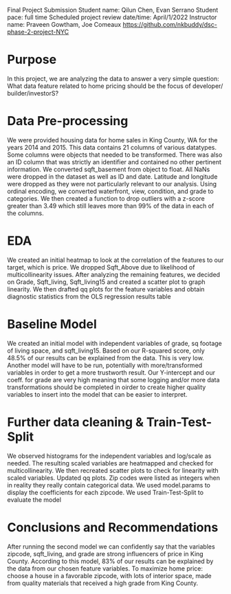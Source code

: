 Final Project Submission
Student name: Qilun Chen, Evan Serrano
Student pace: full time
Scheduled project review date/time: April/1/2022
Instructor name: Praveen Gowtham, Joe Comeaux
https://github.com/nkbuddy/dsc-phase-2-project-NYC
# Purpose
In this project, we are analyzing the data to answer a very simple question: What data feature related to home pricing should be the focus of developer/ builder/investorS?
# Data Pre-processing
We were provided housing data for home sales in King County, WA for the years 2014 and 2015. This data contains 21 columns of various datatypes. Some columns were objects that needed to be transformed. There was also an ID column that was strictly an identifier and contained no other pertinent information. We converted sqft_basement from object to float. All NaNs were dropped in the dataset as well as ID and date. Latitude and longitude were dropped as they were not particularly relevant to our analysis. Using ordinal encoding, we converted waterfront, view, condition, and grade to categories. We then created a function to drop outliers with a z-score greater than 3.49 which still leaves more than 99% of the data in each of the columns. 
# EDA
We created an initial heatmap to look at the correlation of the features to our target, which is price. We dropped Sqft_Above due to likelihood of multicollinearity issues. After analyzing the remaining features, we decided on Grade, Sqft_living, Sqft_living15 and created a scatter plot to graph linearity. We then drafted qq plots for the feature variables and obtain diagnostic statistics from the OLS regression results table
# Baseline Model
We created an initial model with independent variables of grade, sq footage of living space, and sqft_living15. Based on our R-squared score, only 48.5% of our results can be explained from the data. This is very low. Another model will have to be run, potentially with more/transformed variables in order to get a more trustworth result. Our Y-intercept and our coeff. for grade are very high meaning that some logging and/or more data transformations should be completed in oirder to create higher quality variables to insert into the model that can be easier to interpret. 
# Further data cleaning & Train-Test-Split
We observed histograms for the independent variables and log/scale as needed. The resulting scaled variables are heatmapped and checked for multicollinearity. We then recreated scatter plots to check for linearity with scaled variables. Updated qq plots. Zip codes were listed as integers when in reality they really contain categorical data. We used model.params to display the coefficients for each zipcode. We used Train-Test-Split to evaluate the model
# Conclusions and Recommendations
After running the second model we can confidently say that the variables zipcode, sqft_living, and grade are strong influencers of price in King County. According to this model, 83% of our results can be explained by the data from our chosen feature variables. To maximize home price: choose a house in a  favorable zipcode, with lots of interior space, made from quality materials that received a high grade from King County. 
